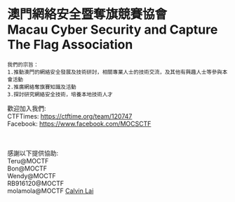 # 澳門網絡安全暨奪旗競賽協會</br>Macau Cyber Security and Capture The Flag Association
```
我們的宗旨：
1.推動澳門的網絡安全發展及技術研討，相關專業人士的技術交流，及其他有興趣人士等參與本會活動 
2.推廣網絡奪旗賽知識及活動 
3.探討研究網絡安全技術，培養本地技術人才
```

歡迎加入我們:</br>
CTFTimes: https://ctftime.org/team/120747</br>
Facebook: https://www.facebook.com/MOCSCTF</br></br></br>

感謝以下提供協助:</br>
Teru@MOCTF</br>
Bon@MOCTF</br>
Wendy@MOCTF</br>
RB916120@MOCTF</br>
molamola@MOCTF
[Calvin Lai](http://security.calvinlai.com)
